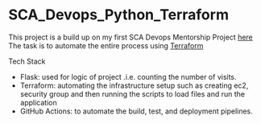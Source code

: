 # SCA_Devops_Python_Terraform
This project is a build up on my first SCA Devops Mentorship Project [here](https://github.com/maryjonah/SCA_Devops_Python_Project)
The task is to automate the entire process using [Terraform](https://www.terraform.io/)

Tech Stack
- Flask: used for logic of project .i.e. counting the number of visits.
- Terraform: automating the infrastructure setup such as creating ec2, security group and then running the scripts to load files and run the  application
- GitHub Actions: to automate the build, test, and deployment pipelines.